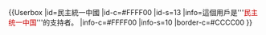 {{Userbox
  |id=<span style="font-family:微軟正黑體,微软雅黑体,LiHei Pro,Arial">民主統一中國</span>
  |id-c=#FFFF00
  |id-s=13
  |info=這個用戶是'''<span style="color:#c90000">民主统一中国</span>'''的支持者。
  |info-c=#FFFF00
  |info-s=10
  |border-c=#CCCC00
}}